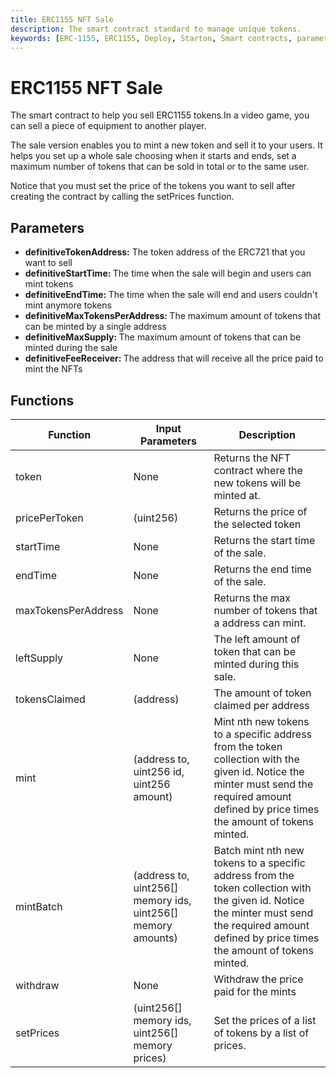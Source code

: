 ```yaml
---
title: ERC1155 NFT Sale
description: The smart contract standard to manage unique tokens.
keywords: [ERC-1155, ERC1155, Deploy, Starton, Smart contracts, parameters, functions]
---
```


# ERC1155 NFT Sale

<p>The smart contract to help you sell ERC1155 tokens.In a video game, you can sell a piece of equipment to another player.</p>
	<p>The sale version enables you to mint a new token and sell it to your users. It helps you set up a whole sale choosing when it starts and ends, set a maximum number of tokens that can be sold in total or to the same user.</p>
	<p>Notice that you must set the price of the tokens you want to sell after creating the contract by calling the setPrices function.</p>

## Parameters

<ul>
	<li><strong>definitiveTokenAddress:</strong> The token address of the ERC721 that you want to sell</li>
	<li><strong>definitiveStartTime: </strong> The time when the sale will begin and users can mint tokens</li>
	<li><strong>definitiveEndTime: </strong> The time when the sale will end and users couldn't mint anymore tokens</li>
	<li><strong>definitiveMaxTokensPerAddress: </strong> The maximum amount of tokens that can be minted by a single address</li>
	<li><strong>definitiveMaxSupply: </strong> The maximum amount of tokens that can be minted during the sale</li>
	<li><strong>definitiveFeeReceiver: </strong> The address that will receive all the price paid to mint the NFTs</li>
	</ul>

## Functions

| Function            | Input Parameters                                             | Description                                                                                                                                                                                      |
| ------------------- | ------------------------------------------------------------ | ------------------------------------------------------------------------------------------------------------------------------------------------------------------------------------------------ |
| token               | None                                                         | Returns the NFT contract where the new tokens will be minted at.                                                                                                                                 |
| pricePerToken       | (uint256)                                                    | Returns the price of the selected token                                                                                                                                                          |
| startTime           | None                                                         | Returns the start time of the sale.                                                                                                                                                              |
| endTime             | None                                                         | Returns the end time of the sale.                                                                                                                                                                |
| maxTokensPerAddress | None                                                         | Returns the max number of tokens that a address can mint.                                                                                                                                        |
| leftSupply          | None                                                         | The left amount of token that can be minted during this sale.                                                                                                                                    |
| tokensClaimed       | (address)                                                    | The amount of token claimed per address                                                                                                                                                          |
| mint                | (address to, uint256 id, uint256 amount)                     | Mint nth new tokens to a specific address from the token collection with the given id. Notice the minter must send the required amount defined by price times the amount of tokens minted.       |
| mintBatch           | (address to, uint256[] memory ids, uint256[] memory amounts) | Batch mint nth new tokens to a specific address from the token collection with the given id. Notice the minter must send the required amount defined by price times the amount of tokens minted. |
| withdraw            | None                                                         | Withdraw the price paid for the mints                                                                                                                                                            |
| setPrices           | (uint256[] memory ids, uint256[] memory prices)              | Set the prices of a list of tokens by a list of prices.                                                                                                                                          |
